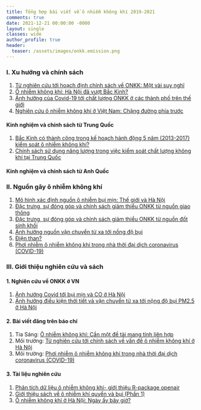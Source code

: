 ```yaml
---
title: Tổng hợp bài viết về ô nhiễm không khí 2019-2021
comments: true
date: 2021-12-21 00:00:00 -0000
layout: single
classes: wide
author_profile: true
header:
  teaser: /assets/images/onkk.emission.png
---
```


### I. Xu hướng và chính sách
1. [Từ nghiên cứu tới hoạch định chính sách về ONKK: Một vài suy nghĩ](https://tuanvvu.github.io/onkk/2021-03-12-onkk-chinh-sach/)
2. [Ô nhiễm không khí: Hà Nội đã vượt Bắc Kinh?](https://tuanvvu.github.io/onkk/2021-03-05-hanoi-backinh/)
3. [Ảnh hưởng của Covid-19 tới chất lượng ONKK ở các thành phố trên thế giới](https://tuanvvu.github.io/onkk/2021-03-01-onkk-covid/)
4. [Nghiên cứu ô nhiễm không khí ở Việt Nam: Chặng đường phía trước](https://tuanvvu.github.io/onkk/2021-01-01-onkk-vn-status/)

#### Kinh nghiệm và chính sách từ Trung Quốc
1.  [Bắc Kinh có thành công trong kế hoạch hành động 5 năm (2013-2017) kiểm soát ô nhiễm không khí?](https://tuanvvu.github.io/onkk/2019-10-14-onkk-bac-kinh/)
2. [Chính sách sử dụng năng lượng trong việc kiểm soát chất lượng không khí tại Trung Quốc](https://tuanvvu.github.io/onkk/2019-10-13-onkk-china-energy/)

#### Kinh nghiệm và chính sách từ Anh Quốc 

### II. Nguồn gây ô nhiễm không khí
1. [Mô hình xác định nguồn ô nhiễm bụi mịn: Thế giới và Hà Nội](https://tuanvvu.github.io/onkk/2020-12-13-onkk-sa/)
2. [Đặc trưng, sự đóng góp và chính sách giảm thiểu ONKK từ nguồn giao thông](https://tuanvvu.github.io/onkk/2020-12-21-onkk-nguon-giaothong/)
3. [Đặc trưng, sự đóng góp và chính sách giảm thiểu ONKK từ nguồn đốt sinh khối](https://tuanvvu.github.io/onkk/2021-01-30-onkk-nguon-biomass/)
4. [Ảnh hưởng nguồn vận chuyển từ xa tới nồng độ bụi](https://tuanvvu.github.io/onkk/2021-02-27-onkk-nguon-long-range/)
5. [Điện than?](https://tuanvvu.github.io/onkk/2021-02-20-onkk-nguon-coal_plant/)
6. [Phơi nhiễm ô nhiễm không khí trong nhà thời đại dịch coronavirus (COVID-19)](https://tuanvvu.github.io/onkk/2021-10-02-Phoi-nhiem-onkk-trong-nha/)

### III. Giới thiệu nghiên cứu và sách
#### 1. Nghiên cứu về ONKK ở VN
1. [Ảnh hướng Covid tới bụi mịn và CO ở Hà Nội](https://aaqr.org/articles/aaqr-21-04-oa-0081)
2. [Ảnh hưởng điều kiện thời tiết và vận chuyển từ xa tới nộng độ bụi PM2.5 ở Hà Nội](https://www.sciencedirect.com/science/article/abs/pii/S0021850220302019) 

#### 2. Bài viết đăng trên báo chí 
1. Tia Sáng: [Ô nhiễm không khí: Cần một đề tài mang tính liên hợp](https://tiasang.com.vn/-quan-ly-khoa-hoc/O-nhiem-khong-khi-Can-mot-de-tai-mang-tinh-lien-hop-28705)
2. Môi trường: [Từ nghiên cứu tới chính sách về vấn đề ô nhiễm không khí ở Hà Nội](http://tapchimoitruong.vn/dien-dan--trao-doi-21/tu-nghien-cuu-toi-chinh-sach-ve-van-de-o-nhiem-khong-khi-o-ha-noi-23079)
3. Môi trường: [Phơi nhiễm ô nhiễm không khí trong nhà thời đại dịch coronavirus (COVID-19)](https://tapchimoitruong.vn/dien-dan--trao-doi-21/phoi-nhiem-o-nhiem-khong-khi-trong-nha-thoi-dai-dich-coronavirus-covid-19--25830)

#### 3. Tài liệu nghiên cứu
1. [Phân tích dữ liệu ô nhiễm không khí- giới thiệu R-package openair](https://tuanvvu.github.io/onkk/2020-08-04-data-analysis-openair/)
2. [Giới thiệu sách về ô nhiễm khí quyển và bụi (Phần 1)](https://tuanvvu.github.io/onkk/2020-01-01-onkk-book-1/)
3. [Ô nhiễm không khí ở Hà Nội: Ngày ấy bây giờ?](https://tuanvvu.github.io/onkk/2021-02-19-onkk-history/)

